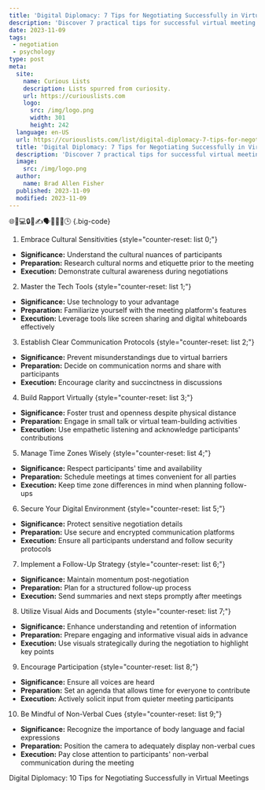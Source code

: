 ```yaml
---
title: 'Digital Diplomacy: 7 Tips for Negotiating Successfully in Virtual Meetings'
description: 'Discover 7 practical tips for successful virtual meeting negotiations in the realm of digital diplomacy. Enhance your skills and satisfy your curious mindset.'
date: 2023-11-09
tags:
 - negotiation
 - psychology
type: post
meta:
  site:
    name: Curious Lists
    description: Lists spurred from curiosity.
    url: https://curiouslists.com
    logo:
      src: /img/logo.png
      width: 301
      height: 242
  language: en-US
  url: https://curiouslists.com/list/digital-diplomacy-7-tips-for-negotiating-successfully-in-virtual-meetings
  title: 'Digital Diplomacy: 7 Tips for Negotiating Successfully in Virtual Meetings'
  description: 'Discover 7 practical tips for successful virtual meeting negotiations in the realm of digital diplomacy. Enhance your skills and satisfy your curious mindset.'
  image:
    src: /img/logo.png
  author:
    name: Brad Allen Fisher
  published: 2023-11-09
  modified: 2023-11-09
---
```



🌐🤝💻🔒📝✍️🗣️👥👩‍💼🕒 {.big-code}

1. Embrace Cultural Sensitivities {style="counter-reset: list 0;"}
  - **Significance:** Understand the cultural nuances of participants
  - **Preparation:** Research cultural norms and etiquette prior to the meeting
  - **Execution:** Demonstrate cultural awareness during negotiations

2. Master the Tech Tools {style="counter-reset: list 1;"}
  - **Significance:** Use technology to your advantage
  - **Preparation:** Familiarize yourself with the meeting platform's features
  - **Execution:** Leverage tools like screen sharing and digital whiteboards effectively

3. Establish Clear Communication Protocols {style="counter-reset: list 2;"}
  - **Significance:** Prevent misunderstandings due to virtual barriers
  - **Preparation:** Decide on communication norms and share with participants
  - **Execution:** Encourage clarity and succinctness in discussions

4. Build Rapport Virtually {style="counter-reset: list 3;"}
  - **Significance:** Foster trust and openness despite physical distance
  - **Preparation:** Engage in small talk or virtual team-building activities
  - **Execution:** Use empathetic listening and acknowledge participants' contributions

5. Manage Time Zones Wisely {style="counter-reset: list 4;"}
  - **Significance:** Respect participants' time and availability
  - **Preparation:** Schedule meetings at times convenient for all parties
  - **Execution:** Keep time zone differences in mind when planning follow-ups

6. Secure Your Digital Environment {style="counter-reset: list 5;"}
  - **Significance:** Protect sensitive negotiation details
  - **Preparation:** Use secure and encrypted communication platforms
  - **Execution:** Ensure all participants understand and follow security protocols

7. Implement a Follow-Up Strategy {style="counter-reset: list 6;"}
  - **Significance:** Maintain momentum post-negotiation
  - **Preparation:** Plan for a structured follow-up process
  - **Execution:** Send summaries and next steps promptly after meetings

8. Utilize Visual Aids and Documents {style="counter-reset: list 7;"}
  - **Significance:** Enhance understanding and retention of information
  - **Preparation:** Prepare engaging and informative visual aids in advance
  - **Execution:** Use visuals strategically during the negotiation to highlight key points

9. Encourage Participation {style="counter-reset: list 8;"}
  - **Significance:** Ensure all voices are heard
  - **Preparation:** Set an agenda that allows time for everyone to contribute
  - **Execution:** Actively solicit input from quieter meeting participants

10. Be Mindful of Non-Verbal Cues {style="counter-reset: list 9;"}
  - **Significance:** Recognize the importance of body language and facial expressions
  - **Preparation:** Position the camera to adequately display non-verbal cues
  - **Execution:** Pay close attention to participants' non-verbal communication during the meeting

Digital Diplomacy: 10 Tips for Negotiating Successfully in Virtual Meetings